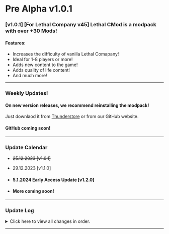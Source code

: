 # Pre Alpha v1.0.1
### [v1.0.1] [For Lethal Company v45] Lethal CMod is a modpack with over +30 Mods!

#### Features:
- Increases the difficulty of vanilla Lethal Comapany!
- Ideal for 1-8 players or more!
- Adds new content to the game!
- Adds quality of life content!
- And much more!

---
### Weekly Updates!
#### On new version releases, we recommend reinstalling the modpack!
Just downlaod it from 
<a href="https://thunderstore.io/package/Lethal_CMod/?section=modpacks" target="_blank">Thunderstore</a>
or from our GitHub website.

#### GitHub coming soon!

---
### Update Calendar

- ~~25.12.2023 [v1.0.1]~~

- 29.12.2023 [v1.1.0]

- #### 5.1.2024 Early Access Update [v1.2.0]

- #### More coming soon!

---
### Update Log
<details>
<summary>Click here to view all changes in order.</summary>

### v1.0.0
```
- Release
```

### v1.0.1
```
Fixes
- Fixed TAB problem with terminal

Removed
- Glowstick
- Terminal_Clock
- AdditionalSuits
```
</details>

---
